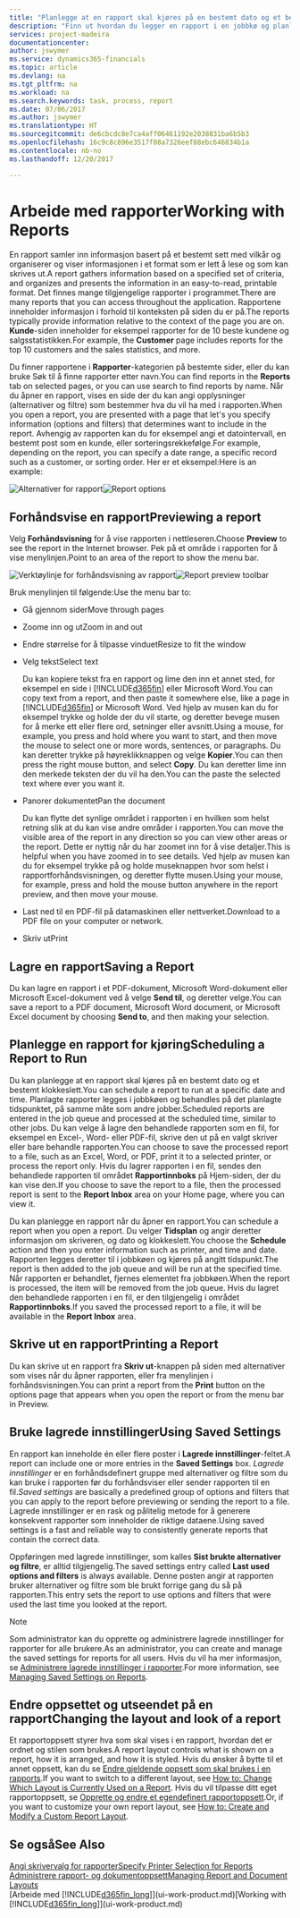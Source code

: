 ```yaml
---
title: "Planlegge at en rapport skal kjøres på en bestemt dato og et bestemt klokkeslett | Microsoft-dokumentasjon"
description: "Finn ut hvordan du legger en rapport i en jobbkø og planlegger at den skal behandles på en bestemt dato og et bestemt klokkeslett."
services: project-madeira
documentationcenter: 
author: jswymer
ms.service: dynamics365-financials
ms.topic: article
ms.devlang: na
ms.tgt_pltfrm: na
ms.workload: na
ms.search.keywords: task, process, report
ms.date: 07/06/2017
ms.author: jswymer
ms.translationtype: HT
ms.sourcegitcommit: de6cbcdc8e7ca4aff06461192e2038831ba6b5b3
ms.openlocfilehash: 16c9c8c896e3517f08a7326eef88ebc646834b1a
ms.contentlocale: nb-no
ms.lasthandoff: 12/20/2017

---
```

# <a name="working-with-reports"></a><span data-ttu-id="b6924-103">Arbeide med rapporter</span><span class="sxs-lookup"><span data-stu-id="b6924-103">Working with Reports</span></span>
<span data-ttu-id="b6924-104">En rapport samler inn informasjon basert på et bestemt sett med vilkår og organiserer og viser informasjonen i et format som er lett å lese og som kan skrives ut.</span><span class="sxs-lookup"><span data-stu-id="b6924-104">A report gathers information based on a specified set of criteria, and organizes and presents the information in an easy-to-read, printable format.</span></span> <span data-ttu-id="b6924-105">Det finnes mange tilgjengelige rapporter i programmet.</span><span class="sxs-lookup"><span data-stu-id="b6924-105">There are many reports that you can access throughout the application.</span></span> <span data-ttu-id="b6924-106">Rapportene inneholder informasjon i forhold til konteksten på siden du er på.</span><span class="sxs-lookup"><span data-stu-id="b6924-106">The reports typically provide information relative to the context of the page you are on.</span></span> <span data-ttu-id="b6924-107">**Kunde**-siden inneholder for eksempel rapporter for de 10 beste kundene og salgsstatistikken.</span><span class="sxs-lookup"><span data-stu-id="b6924-107">For example, the **Customer** page includes reports for the top 10 customers and the sales statistics, and more.</span></span>

<span data-ttu-id="b6924-108">Du finner rapportene i **Rapporter**-kategorien på bestemte sider, eller du kan bruke Søk til å finne rapporter etter navn.</span><span class="sxs-lookup"><span data-stu-id="b6924-108">You can find reports in the **Reports** tab on selected pages, or you can use search to find reports by name.</span></span> <span data-ttu-id="b6924-109">Når du åpner en rapport, vises en side der du kan angi opplysninger (alternativer og filtre) som bestemmer hva du vil ha med i rapporten.</span><span class="sxs-lookup"><span data-stu-id="b6924-109">When you open a report, you are presented with a page that let's you specify information (options and filters) that determines want to include in the report.</span></span> <span data-ttu-id="b6924-110">Avhengig av rapporten kan du for eksempel angi et datointervall, en bestemt post som en kunde, eller sorteringsrekkefølge.</span><span class="sxs-lookup"><span data-stu-id="b6924-110">For example, depending on the report, you can specify a date range, a specific record such as a customer, or sorting order.</span></span> <span data-ttu-id="b6924-111">Her er et eksempel:</span><span class="sxs-lookup"><span data-stu-id="b6924-111">Here is an example:</span></span>

<span data-ttu-id="b6924-112">![Alternativer for rapport](media/report_options.png "Alternativer for rapport")</span><span class="sxs-lookup"><span data-stu-id="b6924-112">![Report options](media/report_options.png "Report options")</span></span>

## <a name="previewing-a-report"></a><span data-ttu-id="b6924-113">Forhåndsvise en rapport</span><span class="sxs-lookup"><span data-stu-id="b6924-113">Previewing a report</span></span>
<span data-ttu-id="b6924-114">Velg **Forhåndsvisning** for å vise rapporten i nettleseren.</span><span class="sxs-lookup"><span data-stu-id="b6924-114">Choose **Preview** to see the report in the Internet browser.</span></span> <span data-ttu-id="b6924-115">Pek på et område i rapporten for å vise menylinjen.</span><span class="sxs-lookup"><span data-stu-id="b6924-115">Point to an area of the report to show the menu bar.</span></span>  

<span data-ttu-id="b6924-116">![Verktøylinje for forhåndsvisning av rapport](media/report_viewer.png "Verktøylinje for forhåndsvisning av rapport")</span><span class="sxs-lookup"><span data-stu-id="b6924-116">![Report preview toolbar](media/report_viewer.png "Report preview toolbar")</span></span>

<span data-ttu-id="b6924-117">Bruk menylinjen til følgende:</span><span class="sxs-lookup"><span data-stu-id="b6924-117">Use the menu bar to:</span></span>

-   <span data-ttu-id="b6924-118">Gå gjennom sider</span><span class="sxs-lookup"><span data-stu-id="b6924-118">Move through pages</span></span>
-   <span data-ttu-id="b6924-119">Zoome inn og ut</span><span class="sxs-lookup"><span data-stu-id="b6924-119">Zoom in and out</span></span>
-   <span data-ttu-id="b6924-120">Endre størrelse for å tilpasse vinduet</span><span class="sxs-lookup"><span data-stu-id="b6924-120">Resize to fit the window</span></span>
-   <span data-ttu-id="b6924-121">Velg tekst</span><span class="sxs-lookup"><span data-stu-id="b6924-121">Select text</span></span>

    <span data-ttu-id="b6924-122">Du kan kopiere tekst fra en rapport og lime den inn et annet sted, for eksempel en side i [!INCLUDE[d365fin](includes/d365fin_md.md)] eller Microsoft Word.</span><span class="sxs-lookup"><span data-stu-id="b6924-122">You can copy text from a report, and then paste it somewhere else, like a page in [!INCLUDE[d365fin](includes/d365fin_md.md)] or Microsoft Word.</span></span>  <span data-ttu-id="b6924-123">Ved hjelp av musen kan du for eksempel trykke og holde der du vil starte, og deretter bevege musen for å merke ett eller flere ord, setninger eller avsnitt.</span><span class="sxs-lookup"><span data-stu-id="b6924-123">Using a mouse, for example, you press and hold where you want to start, and then move the mouse to select one or more words, sentences, or paragraphs.</span></span> <span data-ttu-id="b6924-124">Du kan deretter trykke på høyreklikknappen og velge **Kopier**.</span><span class="sxs-lookup"><span data-stu-id="b6924-124">You can then press the right mouse button, and select **Copy**.</span></span> <span data-ttu-id="b6924-125">Du kan deretter lime inn den merkede teksten der du vil ha den.</span><span class="sxs-lookup"><span data-stu-id="b6924-125">You can the paste the selected text where ever you want it.</span></span>
-   <span data-ttu-id="b6924-126">Panorer dokumentet</span><span class="sxs-lookup"><span data-stu-id="b6924-126">Pan the document</span></span>

    <span data-ttu-id="b6924-127">Du kan flytte det synlige området i rapporten i en hvilken som helst retning slik at du kan vise andre områder i rapporten.</span><span class="sxs-lookup"><span data-stu-id="b6924-127">You can move the visible area of the report in any direction so you can view other areas or the report.</span></span> <span data-ttu-id="b6924-128">Dette er nyttig når du har zoomet inn for å vise detaljer.</span><span class="sxs-lookup"><span data-stu-id="b6924-128">This is helpful when you have zoomed in to see details.</span></span>  <span data-ttu-id="b6924-129">Ved hjelp av musen kan du for eksempel trykke på og holde museknappen hvor som helst i rapportforhåndsvisningen, og deretter flytte musen.</span><span class="sxs-lookup"><span data-stu-id="b6924-129">Using your mouse, for example, press and hold the mouse button anywhere in the report preview, and then move your mouse.</span></span>

-   <span data-ttu-id="b6924-130">Last ned til en PDF-fil på datamaskinen eller nettverket.</span><span class="sxs-lookup"><span data-stu-id="b6924-130">Download to a PDF file on your computer or network.</span></span>
-   <span data-ttu-id="b6924-131">Skriv ut</span><span class="sxs-lookup"><span data-stu-id="b6924-131">Print</span></span>


## <a name="saving-a-report"></a><span data-ttu-id="b6924-132">Lagre en rapport</span><span class="sxs-lookup"><span data-stu-id="b6924-132">Saving a Report</span></span>
<span data-ttu-id="b6924-133">Du kan lagre en rapport i et PDF-dokument, Microsoft Word-dokument eller Microsoft Excel-dokument ved å velge **Send til**, og deretter velge.</span><span class="sxs-lookup"><span data-stu-id="b6924-133">You can save a report to a PDF document, Microsoft Word document, or Microsoft Excel document by choosing **Send to**, and then making your selection.</span></span>

## <a name="ScheduleReport"></a> <span data-ttu-id="b6924-134">Planlegge en rapport for kjøring</span><span class="sxs-lookup"><span data-stu-id="b6924-134">Scheduling a Report to Run</span></span>
<span data-ttu-id="b6924-135">Du kan planlegge at en rapport skal kjøres på en bestemt dato og et bestemt klokkeslett.</span><span class="sxs-lookup"><span data-stu-id="b6924-135">You can schedule a report to run at a specific date and time.</span></span> <span data-ttu-id="b6924-136">Planlagte rapporter legges i jobbkøen og behandles på det planlagte tidspunktet, på samme måte som andre jobber.</span><span class="sxs-lookup"><span data-stu-id="b6924-136">Scheduled reports are entered in the job queue and processed at the scheduled time, similar to other jobs.</span></span> <span data-ttu-id="b6924-137">Du kan velge å lagre den behandlede rapporten som en fil, for eksempel en Excel-, Word- eller PDF-fil, skrive den ut på en valgt skriver eller bare behandle rapporten.</span><span class="sxs-lookup"><span data-stu-id="b6924-137">You can choose to save the processed report to a file, such as an Excel, Word, or PDF, print it to a selected printer, or process the report only.</span></span> <span data-ttu-id="b6924-138">Hvis du lagrer rapporten i en fil, sendes den behandlede rapporten til området **Rapportinnboks** på Hjem-siden, der du kan vise den.</span><span class="sxs-lookup"><span data-stu-id="b6924-138">If you choose to save the report to a file, then the processed report is sent to the **Report Inbox** area on your Home page, where you can view it.</span></span>

<span data-ttu-id="b6924-139">Du kan planlegge en rapport når du åpner en rapport.</span><span class="sxs-lookup"><span data-stu-id="b6924-139">You can schedule a report when you open a report.</span></span> <span data-ttu-id="b6924-140">Du velger **Tidsplan** og angir deretter informasjon om skriveren, og dato og klokkeslett.</span><span class="sxs-lookup"><span data-stu-id="b6924-140">You choose the **Schedule** action and then you enter information such as printer, and time and date.</span></span> <span data-ttu-id="b6924-141">Rapporten legges deretter til i jobbkøen og kjøres på angitt tidspunkt.</span><span class="sxs-lookup"><span data-stu-id="b6924-141">The report is then added to the job queue and will be run at the specified time.</span></span> <span data-ttu-id="b6924-142">Når rapporten er behandlet, fjernes elementet fra jobbkøen.</span><span class="sxs-lookup"><span data-stu-id="b6924-142">When the report is processed, the item will be removed from the job queue.</span></span> <span data-ttu-id="b6924-143">Hvis du lagret den behandlede rapporten i en fil, er den tilgjengelig i området **Rapportinnboks**.</span><span class="sxs-lookup"><span data-stu-id="b6924-143">If you saved the processed report to a file, it will be available in the **Report Inbox** area.</span></span>

## <a name="PrintReport"></a><span data-ttu-id="b6924-144">Skrive ut en rapport</span><span class="sxs-lookup"><span data-stu-id="b6924-144">Printing a Report</span></span>
<span data-ttu-id="b6924-145">Du kan skrive ut en rapport fra **Skriv ut**-knappen på siden med alternativer som vises når du åpner rapporten, eller fra menylinjen i forhåndsvisningen.</span><span class="sxs-lookup"><span data-stu-id="b6924-145">You can print a report from the **Print** button on the options page that appears when you open the report or from the menu bar in Preview.</span></span>

## <a name="using-saved-settings"></a><span data-ttu-id="b6924-146">Bruke lagrede innstillinger</span><span class="sxs-lookup"><span data-stu-id="b6924-146">Using Saved Settings</span></span>
<span data-ttu-id="b6924-147">En rapport kan inneholde én eller flere poster i **Lagrede innstillinger**-feltet.</span><span class="sxs-lookup"><span data-stu-id="b6924-147">A report can include one or more entries in the **Saved Settings** box.</span></span> <span data-ttu-id="b6924-148">*Lagrede innstillinger* er en forhåndsdefinert gruppe med alternativer og filtre som du kan bruke i rapporten før du forhåndsviser eller sender rapporten til en fil.</span><span class="sxs-lookup"><span data-stu-id="b6924-148">*Saved settings* are basically a predefined group of options and filters that you can apply to the report before previewing or sending the report to a file.</span></span> <span data-ttu-id="b6924-149">Lagrede innstillinger er en rask og pålitelig metode for å generere konsekvent rapporter som inneholder de riktige dataene.</span><span class="sxs-lookup"><span data-stu-id="b6924-149">Using saved settings is a fast and reliable way to consistently generate reports that contain the correct data.</span></span>

<span data-ttu-id="b6924-150">Oppføringen med lagrede innstillinger, som kalles **Sist brukte alternativer og filtre**, er alltid tilgjengelig.</span><span class="sxs-lookup"><span data-stu-id="b6924-150">The saved settings entry called **Last used options and filters** is always available.</span></span> <span data-ttu-id="b6924-151">Denne posten angir at rapporten bruker alternativer og filtre som ble brukt forrige gang du så på rapporten.</span><span class="sxs-lookup"><span data-stu-id="b6924-151">This entry sets the report to use options and filters that were used the last time you looked at the report.</span></span>

>[!NOTE]
><span data-ttu-id="b6924-152">Som administrator kan du opprette og administrere lagrede innstillinger for rapporter for alle brukere.</span><span class="sxs-lookup"><span data-stu-id="b6924-152">As an administrator, you can create and manage the saved settings for reports for all users.</span></span> <span data-ttu-id="b6924-153">Hvis du vil ha mer informasjon, se [Administrere lagrede innstillinger i rapporter](reports-saving-reusing-settings.md).</span><span class="sxs-lookup"><span data-stu-id="b6924-153">For more information, see [Managing Saved Settings on Reports](reports-saving-reusing-settings.md).</span></span>

## <a name="changing-the-layout-and-look-of-a-report"></a><span data-ttu-id="b6924-154">Endre oppsettet og utseendet på en rapport</span><span class="sxs-lookup"><span data-stu-id="b6924-154">Changing the layout and look of a report</span></span>
<span data-ttu-id="b6924-155">Et rapportoppsett styrer hva som skal vises i en rapport, hvordan det er ordnet og stilen som brukes.</span><span class="sxs-lookup"><span data-stu-id="b6924-155">A report layout controls what is shown on a report, how it is arranged, and how it is styled.</span></span> <span data-ttu-id="b6924-156">Hvis du ønsker å bytte til et annet oppsett, kan du se [Endre gjeldende oppsett som skal brukes i en rapports](ui-how-change-layout-currently-used-report.md).</span><span class="sxs-lookup"><span data-stu-id="b6924-156">If you want to switch to a different layout, see [How to: Change Which Layout is Currently Used on a Report](ui-how-change-layout-currently-used-report.md).</span></span> <span data-ttu-id="b6924-157">Hvis du vil tilpasse ditt eget rapportoppsett, se [Opprette og endre et egendefinert rapportoppsett](ui-how-create-custom-report-layout.md).</span><span class="sxs-lookup"><span data-stu-id="b6924-157">Or, if you want to customize your own report layout, see [How to: Create and Modify a Custom Report Layout](ui-how-create-custom-report-layout.md).</span></span>

## <a name="see-also"></a><span data-ttu-id="b6924-158">Se også</span><span class="sxs-lookup"><span data-stu-id="b6924-158">See Also</span></span>
[<span data-ttu-id="b6924-159">Angi skrivervalg for rapporter</span><span class="sxs-lookup"><span data-stu-id="b6924-159">Specify Printer Selection for Reports</span></span>](ui-specify-printer-selection-reports.md)  
[<span data-ttu-id="b6924-160">Administrere rapport- og dokumentoppsett</span><span class="sxs-lookup"><span data-stu-id="b6924-160">Managing Report and Document Layouts</span></span>](ui-manage-report-layouts.md)  
<span data-ttu-id="b6924-161">[Arbeide med [!INCLUDE[d365fin_long](includes/d365fin_long_md.md)]](ui-work-product.md)</span><span class="sxs-lookup"><span data-stu-id="b6924-161">[Working with [!INCLUDE[d365fin_long](includes/d365fin_long_md.md)]](ui-work-product.md)</span></span>

